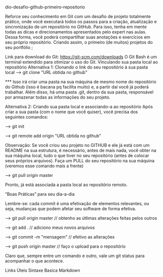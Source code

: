 dio-desafio-github-primeiro-repositorio

Reforce seu conhecimento em Git com um desafio de projeto totalmente prático, onde você executará todos os passos para a criação, atualização e sincronização de um repositório no GitHub. Para isso, tenha em mente todas as dicas e direcionamentos apresentados pelo expert nas aulas. Dessa forma, você poderá compartilhar suas anotações e exercícios em seu próprio repositório. Criando assim, o primeiro (de muitos) projetos do seu portfólio ;

Link para download do Git: https://git-scm.com/downloads
O Git Bash é um terminal extendido para otimizar o uso do Git.
Vinculando sua pasta local ao repositório
Alternativa 1: Clonando o link do seu repositório à sua pasta local
--> git clone "URL obtida no github"

*** Isso irá criar uma pasta na sua máquina de mesmo nome do repositório do Github (isso é bacana pq facilita muito) e, a partir daí você já poderá trabalhar. Além disso, há uma pasta .git, dentro da sua pasta, responsável por armazenar todas as informações do seu projeto.

Alternativa 2: Criando sua pasta local e associando-a ao repositório
Após criar a sua pasta (com o nome que você quiser), você precisa dos seguintes comandos:

--> git init

--> git remote add origin "URL obtida no github"

Observação: Se você criou seu projeto no GITHUB e ele já está com um README na sua estrutura, é necessário, antes de mais nada, você obter na sua máquina local, tudo o que tiver no seu repositório (antes de colocar seus próprios arquivos). Faça um PULL do seu repositório na sua máquina (veremos esse comando mais a frente)

--> git pull origin master

Pronto, já está associada a pasta local ao repositório remoto.

“Boas Práticas” para seu dia-a-dia

Lembre-se: cada commit é uma efetivação de elementos relevantes, ou seja, mudanças que podem afetar seu software de forma efetiva.

--> git pull origin master // obtenho as útlimas alterações feitas pelos outros

--> git add . // adiciono meus novos arquivos

--> git commit -m "mensagem" // efetivo as alterações

--> git push origin master // faço o upload para o repositório

Claro que, sempre entre um comando e outro, vale um git status para acompanhar o que acontece.

Links Úteis
Sintaxe Basica Markdown
